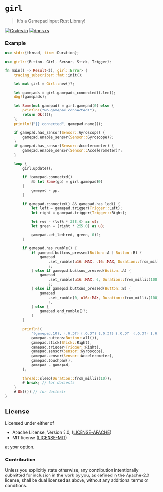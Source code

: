 # `girl`

> It's a **G**amepad **I**nput **R**ust **L**ibrary!

[![Crates.io](https://img.shields.io/crates/v/girl?style=for-the-badge&logo=rust)](https://crates.io/crates/girl)
[![docs.rs](https://img.shields.io/docsrs/girl/latest?style=for-the-badge&logo=docsdotrs)](https://docs.rs/girl)

### Example

```rust
use std::{thread, time::Duration};

use girl::{Button, Girl, Sensor, Stick, Trigger};

fn main() -> Result<(), girl::Error> {
    tracing_subscriber::fmt::init();

    let mut girl = Girl::new()?;

    let gamepads = girl.gamepads_connected().len();
    dbg!(gamepads);

    let Some(mut gamepad) = girl.gamepad(0) else {
        println!("No gamepad connected!");
        return Ok(());
    };
    println!("{} connected", gamepad.name());

    if gamepad.has_sensor(Sensor::Gyroscope) {
        gamepad.enable_sensor(Sensor::Gyroscope)?;
    }
    if gamepad.has_sensor(Sensor::Accelerometer) {
        gamepad.enable_sensor(Sensor::Accelerometer)?;
    }

    loop {
        girl.update();

        if !gamepad.connected()
            && let Some(gp) = girl.gamepad(0)
        {
            gamepad = gp;
        }

        if gamepad.connected() && gamepad.has_led() {
            let left = gamepad.trigger(Trigger::Left);
            let right = gamepad.trigger(Trigger::Right);

            let red = (left * 255.0) as u8;
            let green = (right * 255.0) as u8;

            gamepad.set_led(red, green, 0)?;
        }

        if gamepad.has_rumble() {
            if gamepad.buttons_pressed(Button::A | Button::B) {
                gamepad
                    .set_rumble(u16::MAX, u16::MAX, Duration::from_millis(100))
                    ?;
            } else if gamepad.buttons_pressed(Button::A) {
                gamepad
                    .set_rumble(u16::MAX, 0, Duration::from_millis(100))
                    ?;
            } else if gamepad.buttons_pressed(Button::B) {
                gamepad
                    .set_rumble(0, u16::MAX, Duration::from_millis(100))
                    ?;
            } else {
                gamepad.end_rumble()?;
            }
        }

        println!(
            "{gamepad:10}, {:6.3?} {:6.3?} {:6.3?} {:6.3?} {:6.3?} {:6.3?}",
            gamepad.buttons(Button::all()),
            gamepad.stick(Stick::Right),
            gamepad.trigger(Trigger::Right),
            gamepad.sensor(Sensor::Gyroscope),
            gamepad.sensor(Sensor::Accelerometer),
            gamepad.touchpad(),
            gamepad = gamepad,
        );

        thread::sleep(Duration::from_millis(10));
        # break; // for doctests
    }
    # Ok(()) // for doctests
}
```

## License

Licensed under either of

-   Apache License, Version 2.0, ([LICENSE-APACHE](LICENSE-APACHE))
-   MIT license ([LICENSE-MIT](LICENSE-MIT))

at your option.

### Contribution

Unless you explicitly state otherwise, any contribution intentionally
submitted for inclusion in the work by you, as defined in the Apache-2.0
license, shall be dual licensed as above, without any additional terms or
conditions.
